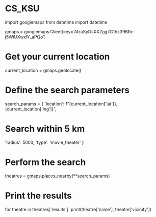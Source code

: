 # CS_KSU
import googlemaps
from datetime import datetime


gmaps = googlemaps.Client(key='AIzaSyDsXXZgg7G1hz39Bfb-j5WiUXwxlY_aPQo')

# Get your current location
current_location = gmaps.geolocate()

# Define the search parameters
search_params = {
    'location': f"{current_location['lat']},{current_location['lng']}",
   # Search within 5 km
   'radius': 5000, 
    'type': 'movie_theater'
}

# Perform the search
theatres = gmaps.places_nearby(**search_params)

# Print the results
for theatre in theatres['results']:
    print(theatre['name'], theatre['vicinity'])
